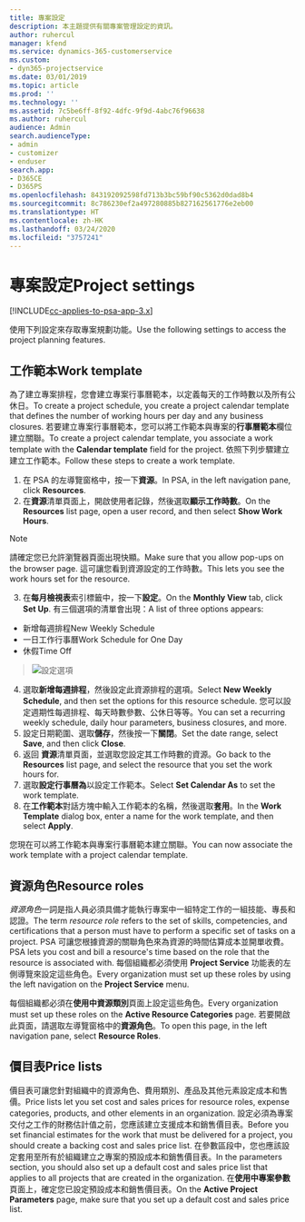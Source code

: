 ```yaml
---
title: 專案設定
description: 本主題提供有關專案管理設定的資訊。
author: ruhercul
manager: kfend
ms.service: dynamics-365-customerservice
ms.custom:
- dyn365-projectservice
ms.date: 03/01/2019
ms.topic: article
ms.prod: ''
ms.technology: ''
ms.assetid: 7c5be6ff-8f92-4dfc-9f9d-4abc76f96638
ms.author: ruhercul
audience: Admin
search.audienceType:
- admin
- customizer
- enduser
search.app:
- D365CE
- D365PS
ms.openlocfilehash: 843192092598fd713b3bc59bf90c5362d0dad8b4
ms.sourcegitcommit: 8c786230ef2a497280885b827162561776e2eb00
ms.translationtype: HT
ms.contentlocale: zh-HK
ms.lasthandoff: 03/24/2020
ms.locfileid: "3757241"
---
```

# <a name="project-settings"></a><span data-ttu-id="e53b9-103">專案設定</span><span class="sxs-lookup"><span data-stu-id="e53b9-103">Project settings</span></span>

[!INCLUDE[cc-applies-to-psa-app-3.x](../includes/cc-applies-to-psa-app-3x.md)]

<span data-ttu-id="e53b9-104">使用下列設定來存取專案規劃功能。</span><span class="sxs-lookup"><span data-stu-id="e53b9-104">Use the following settings to access the project planning features.</span></span>

## <a name="work-template"></a><span data-ttu-id="e53b9-105">工作範本</span><span class="sxs-lookup"><span data-stu-id="e53b9-105">Work template</span></span>

<span data-ttu-id="e53b9-106">為了建立專案排程，您會建立專案行事曆範本，以定義每天的工作時數以及所有公休日。</span><span class="sxs-lookup"><span data-stu-id="e53b9-106">To create a project schedule, you create a project calendar template that defines the number of working hours per day and any business closures.</span></span> <span data-ttu-id="e53b9-107">若要建立專案行事曆範本，您可以將工作範本與專案的**行事曆範本**欄位建立關聯。</span><span class="sxs-lookup"><span data-stu-id="e53b9-107">To create a project calendar template, you associate a work template with the **Calendar template** field for the project.</span></span> <span data-ttu-id="e53b9-108">依照下列步驟建立建立工作範本。</span><span class="sxs-lookup"><span data-stu-id="e53b9-108">Follow these steps to create a work template.</span></span>

1. <span data-ttu-id="e53b9-109">在 PSA 的左導覽窗格中，按一下**資源**。</span><span class="sxs-lookup"><span data-stu-id="e53b9-109">In PSA, in the left navigation pane, click **Resources**.</span></span> 
2. <span data-ttu-id="e53b9-110">在**資源**清單頁面上，開啟使用者記錄，然後選取**顯示工作時數**。</span><span class="sxs-lookup"><span data-stu-id="e53b9-110">On the **Resources** list page, open a user record, and then select **Show Work Hours**.</span></span>

  > [!NOTE]
  > <span data-ttu-id="e53b9-111">請確定您已允許瀏覽器頁面出現快顯。</span><span class="sxs-lookup"><span data-stu-id="e53b9-111">Make sure that you allow pop-ups on the browser page.</span></span> <span data-ttu-id="e53b9-112">這可讓您看到資源設定的工作時數。</span><span class="sxs-lookup"><span data-stu-id="e53b9-112">This lets you see the work hours set for the resource.</span></span>
  
3. <span data-ttu-id="e53b9-113">在**每月檢視表**索引標籤中，按一下**設定**。</span><span class="sxs-lookup"><span data-stu-id="e53b9-113">On the **Monthly View** tab, click **Set Up**.</span></span> <span data-ttu-id="e53b9-114">有三個選項的清單會出現：</span><span class="sxs-lookup"><span data-stu-id="e53b9-114">A list of three options appears:</span></span> 

  - <span data-ttu-id="e53b9-115">新增每週排程</span><span class="sxs-lookup"><span data-stu-id="e53b9-115">New Weekly Schedule</span></span>
  - <span data-ttu-id="e53b9-116">一日工作行事曆</span><span class="sxs-lookup"><span data-stu-id="e53b9-116">Work Schedule for One Day</span></span>
  - <span data-ttu-id="e53b9-117">休假</span><span class="sxs-lookup"><span data-stu-id="e53b9-117">Time Off</span></span>

> ![設定選項](media/project-13.png)

4. <span data-ttu-id="e53b9-119">選取**新增每週排程**，然後設定此資源排程的選項。</span><span class="sxs-lookup"><span data-stu-id="e53b9-119">Select **New Weekly Schedule**, and then set the options for this resource schedule.</span></span> <span data-ttu-id="e53b9-120">您可以設定週期性每週排程、每天時數參數、公休日等等。</span><span class="sxs-lookup"><span data-stu-id="e53b9-120">You can set a recurring weekly schedule, daily hour parameters, business closures, and more.</span></span>
5. <span data-ttu-id="e53b9-121">設定日期範圍、選取**儲存**，然後按一下**關閉**。</span><span class="sxs-lookup"><span data-stu-id="e53b9-121">Set the date range, select **Save**, and then click **Close**.</span></span> 
6. <span data-ttu-id="e53b9-122">返回 **資源**清單頁面，並選取您設定其工作時數的資源。</span><span class="sxs-lookup"><span data-stu-id="e53b9-122">Go back to the **Resources** list page, and select the resource that you set the work hours for.</span></span> 
7. <span data-ttu-id="e53b9-123">選取**設定行事曆為**以設定工作範本。</span><span class="sxs-lookup"><span data-stu-id="e53b9-123">Select **Set Calendar As** to set the work template.</span></span> 
8. <span data-ttu-id="e53b9-124">在**工作範本**對話方塊中輸入工作範本的名稱，然後選取**套用**。</span><span class="sxs-lookup"><span data-stu-id="e53b9-124">In the **Work Template** dialog box, enter a name for the work template, and then select **Apply**.</span></span> 

<span data-ttu-id="e53b9-125">您現在可以將工作範本與專案行事曆範本建立關聯。</span><span class="sxs-lookup"><span data-stu-id="e53b9-125">You can now associate the work template with a project calendar template.</span></span>

## <a name="resource-roles"></a><span data-ttu-id="e53b9-126">資源角色</span><span class="sxs-lookup"><span data-stu-id="e53b9-126">Resource roles</span></span>

<span data-ttu-id="e53b9-127">*資源角色*一詞是指人員必須具備才能執行專案中一組特定工作的一組技能、專長和認證。</span><span class="sxs-lookup"><span data-stu-id="e53b9-127">The term *resource role* refers to the set of skills, competencies, and certifications that a person must have to perform a specific set of tasks on a project.</span></span> <span data-ttu-id="e53b9-128">PSA 可讓您根據資源的關聯角色來為資源的時間估算成本並開單收費。</span><span class="sxs-lookup"><span data-stu-id="e53b9-128">PSA lets you cost and bill a resource's time based on the role that the resource is associated with.</span></span> <span data-ttu-id="e53b9-129">每個組織都必須使用 **Project Service** 功能表的左側導覽來設定這些角色。</span><span class="sxs-lookup"><span data-stu-id="e53b9-129">Every organization must set up these roles by using the left navigation on the **Project Service** menu.</span></span>

<span data-ttu-id="e53b9-130">每個組織都必須在**使用中資源類別**頁面上設定這些角色。</span><span class="sxs-lookup"><span data-stu-id="e53b9-130">Every organization must set up these roles on the **Active Resource Categories** page.</span></span> <span data-ttu-id="e53b9-131">若要開啟此頁面，請選取左導覽窗格中的**資源角色**。</span><span class="sxs-lookup"><span data-stu-id="e53b9-131">To open this page, in the left navigation pane, select **Resource Roles**.</span></span>

## <a name="price-lists"></a><span data-ttu-id="e53b9-132">價目表</span><span class="sxs-lookup"><span data-stu-id="e53b9-132">Price lists</span></span>

<span data-ttu-id="e53b9-133">價目表可讓您針對組織中的資源角色、費用類別、產品及其他元素設定成本和售價。</span><span class="sxs-lookup"><span data-stu-id="e53b9-133">Price lists let you set cost and sales prices for resource roles, expense categories, products, and other elements in an organization.</span></span> <span data-ttu-id="e53b9-134">設定必須為專案交付之工作的財務估計值之前，您應該建立支援成本和銷售價目表。</span><span class="sxs-lookup"><span data-stu-id="e53b9-134">Before you set financial estimates for the work that must be delivered for a project, you should create a backing cost and sales price list.</span></span> <span data-ttu-id="e53b9-135">在參數區段中，您也應該設定套用至所有於組織建立之專案的預設成本和銷售價目表。</span><span class="sxs-lookup"><span data-stu-id="e53b9-135">In the parameters section, you should also set up a default cost and sales price list that applies to all projects that are created in the organization.</span></span> <span data-ttu-id="e53b9-136">在**使用中專案參數**頁面上，確定您已設定預設成本和銷售價目表。</span><span class="sxs-lookup"><span data-stu-id="e53b9-136">On the **Active Project Parameters** page, make sure that you set up a default cost and sales price list.</span></span>
